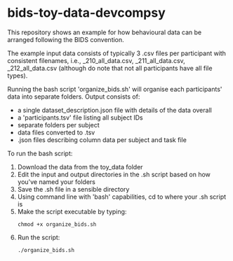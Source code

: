 # bids-toy-data-devcompsy

This repository shows an example for how behavioural data can be arranged following the BIDS convention. 

The example input data consists of typically 3 .csv files per participant with consistent filenames, i.e., <subID>_210_all_data.csv,  <subID>_211_all_data.csv, <subID>_212_all_data.csv (although do note that not all participants have all file types).

Running the bash script 'organize_bids.sh' will organise each participants' data into separate folders. Output consists of:

- a single dataset_description.json file with details of the data overall
- a 'participants.tsv' file listing all subject IDs
- separate folders per subject
- data files converted to .tsv
- .json files describing column data per subject and task file

To run the bash script:
1. Download the data from the toy_data folder
2. Edit the input and output directories in the .sh script based on how you've named your folders
3. Save the .sh file in a sensible directory
4. Using command line with 'bash' capabilities, cd to where your .sh script is
5. Make the script executable by typing:
   ```
   chmod +x organize_bids.sh
   ```
6. Run the script:
   ```
   ./organize_bids.sh
   ```


